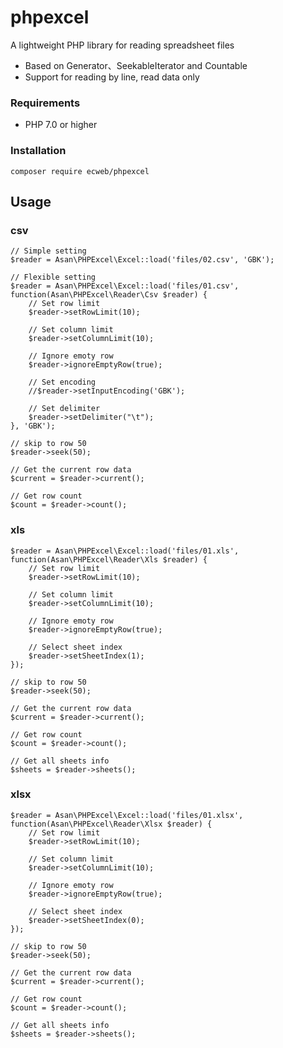 # phpexcel
A lightweight PHP library for reading spreadsheet files
  - Based on Generator、SeekableIterator and Countable
  - Support for reading by line, read data only

### Requirements

  - PHP 7.0 or higher

### Installation

    composer require ecweb/phpexcel

## Usage

### csv

```
// Simple setting 
$reader = Asan\PHPExcel\Excel::load('files/02.csv', 'GBK');

// Flexible setting
$reader = Asan\PHPExcel\Excel::load('files/01.csv', function(Asan\PHPExcel\Reader\Csv $reader) {
    // Set row limit
    $reader->setRowLimit(10);

    // Set column limit
    $reader->setColumnLimit(10);

    // Ignore emoty row
    $reader->ignoreEmptyRow(true);

    // Set encoding
    //$reader->setInputEncoding('GBK');

    // Set delimiter
    $reader->setDelimiter("\t");
}, 'GBK');

// skip to row 50 
$reader->seek(50);

// Get the current row data
$current = $reader->current();

// Get row count
$count = $reader->count();
```

### xls

```
$reader = Asan\PHPExcel\Excel::load('files/01.xls', function(Asan\PHPExcel\Reader\Xls $reader) {
    // Set row limit
    $reader->setRowLimit(10);

    // Set column limit
    $reader->setColumnLimit(10);

    // Ignore emoty row
    $reader->ignoreEmptyRow(true);

    // Select sheet index
    $reader->setSheetIndex(1);
});

// skip to row 50 
$reader->seek(50);

// Get the current row data
$current = $reader->current();

// Get row count
$count = $reader->count();

// Get all sheets info
$sheets = $reader->sheets();
```

### xlsx
```
$reader = Asan\PHPExcel\Excel::load('files/01.xlsx', function(Asan\PHPExcel\Reader\Xlsx $reader) {
    // Set row limit
    $reader->setRowLimit(10);

    // Set column limit
    $reader->setColumnLimit(10);

    // Ignore emoty row
    $reader->ignoreEmptyRow(true);

    // Select sheet index
    $reader->setSheetIndex(0);
});

// skip to row 50 
$reader->seek(50);

// Get the current row data
$current = $reader->current();

// Get row count
$count = $reader->count();

// Get all sheets info
$sheets = $reader->sheets();
```

